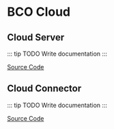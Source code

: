 # BCO Cloud

## Cloud Server

::: tip TODO
Write documentation
:::

[Source Code](https://github.com/openbase/bco.cloud)

## Cloud Connector

::: tip TODO
Write documentation
:::

[Source Code](https://github.com/openbase/bco.app)